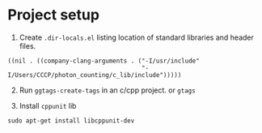 # Project setup #

1. Create `.dir-locals.el` listing location of standard libraries and header files.

```elisp
((nil . ((company-clang-arguments . ("-I/usr/include"
                                     "-I/Users/CCCP/photon_counting/c_lib/include")))))
```

2. Run `ggtags-create-tags` in an c/cpp project. or `gtags`

3. Install `cppunit` lib

```shell
sudo apt-get install libcppunit-dev
```
